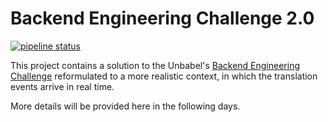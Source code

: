 # Backend Engineering Challenge 2.0

[![pipeline status](https://gitlab.com/psoliveira/unbabel-bec/badges/master/pipeline.svg)](https://gitlab.com/psoliveira/unbabel-bec/commits/master)

This project contains a solution to the Unbabel's [Backend Engineering Challenge](https://github.com/Unbabel/backend-engineering-challenge/blob/master/README.md) 
reformulated to a more realistic context, in which the translation events arrive in real time.  

More details will be provided here in the following days.